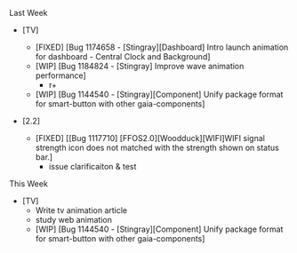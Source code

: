 Last Week

* [TV]
  - [FIXED] [Bug 1174658 - [Stingray][Dashboard] Intro launch animation for dashboard - Central Clock and Background]
  - [WIP] [Bug 1184824 - [Stingray] Improve wave animation performance]
  	- r+
  - [WIP] [Bug 1144540 - [Stingray][Component] Unify package format for smart-button with other gaia-components]

* [2.2]
  - [FIXED] [[Bug 1117710] [FFOS2.0][Woodduck][WIFI]WIFI signal strength icon does not matched with the strength shown on status bar.]
    - issue clarificaiton & test

This Week

* [TV]
  - Write tv animation article
  - study web animation
  - [WIP] [Bug 1144540 - [Stingray][Component] Unify package format for smart-button with other gaia-components]
